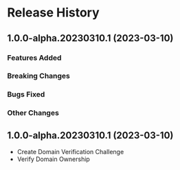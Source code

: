 # Release History

## 1.0.0-alpha.20230310.1 (2023-03-10)

### Features Added

### Breaking Changes

### Bugs Fixed

### Other Changes

## 1.0.0-alpha.20230310.1 (2023-03-10)
- Create Domain Verification Challenge
- Verify Domain Ownership